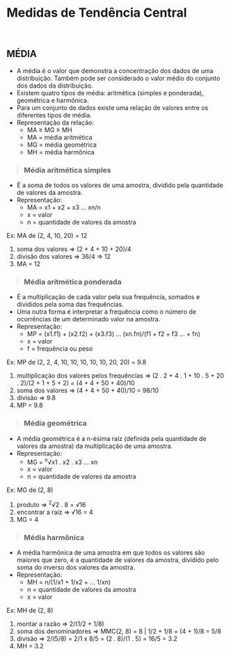 # Medidas de Tendência Central

<br>

## MÉDIA
* A média é o valor que demonstra a concentração dos dados de uma distribuição. Também pode ser considerado o valor médio do conjunto dos dados da distribuição.
* Existem quatro tipos de média: aritmética (simples e ponderada), geométrica e harmônica.
* Para um conjunto de dados existe uma relação de valores entre os diferentes tipos de média.
* Representação da relação:
  - MA ≥ MG ≥ MH
  - MA = média aritmética
  - MG = média geométrica
  - MH = média harmônica

> ### Média aritmética simples
* É a soma de todos os valores de uma amostra, dividido pela quantidade de valores da amostra.
* Representação:
   - MA = x1 + x2 + x3 ... xn/n
   - x = valor
   - n = quantidade de valores da amostra

Ex: MA de (2, 4, 10, 20) = 12
1. soma dos valores => (2 + 4 + 10 + 20)/4
2. divisão dos valores => 36/4 => 12
3. MA = 12

> ### Média aritmética ponderada
* É a multiplicação de cada valor pela sua frequência, somados e divididos pela soma das frequências.
* Uma outra forma é interpretar a frequência como o número de ocorrências de um determinado valor na amostra.
* Representação:
   - MP = (x1.f1) + (x2.f2) + (x3.f3) ... (xn.fn)/(f1 + f2 + f3 ... + fn)
   - x = valor
   - f = frequência ou peso

Ex: MP de (2, 2, 4, 10, 10, 10, 10, 10, 20, 20) = 9.8
1. multiplicação dos valores pelos frequências => (2 . 2 + 4 . 1 + 10 . 5 + 20 . 2)/(2 + 1 + 5 + 2) = (4 + 4 + 50 + 40)/10 
2. soma dos valores => (4 + 4 + 50 + 40)/10 = 98/10 
3. divisão => 9.8
4. MP = 9.8

> ### Média geométrica
* A média geométrica é a n-ésima raíz (definida pela quantidade de valores da amostra) da multiplicação de uma amostra.
* Representação:
   - MG = <sup>n</sup>√x1 . x2 . x3 ... xn
   - x = valor
   - n = quantidade de valores da amostra

Ex: MG de (2, 8)
1. produto => <sup>2</sup>√2 . 8 = √16
2. encontrar a raíz => √16 = 4
3. MG = 4

> ### Média harmônica
* A média harmônica de uma amostra em que todos os valores são maiores que zero, é a quantidade de valores da amostra, dividido pelo soma do inverso dos valores da amostra.
* Representação:
  - MH = n/(1/x1 + 1/x2 + ... 1/xn)
  - n = quantidade de valores da amostra
  - x = valor

Ex: MH de (2, 8)
1. montar a razão => 2/(1/2 + 1/8)
2. soma dos denominadores => MMC(2, 8) = 8 | 1/2 + 1/8 = (4 + 1)/8 = 5/8
3. divisão => 2/(5/8) = 2/1 x 8/5 = (2 . 8)/(1 . 5) = 16/5 = 3.2
4. MH = 3.2